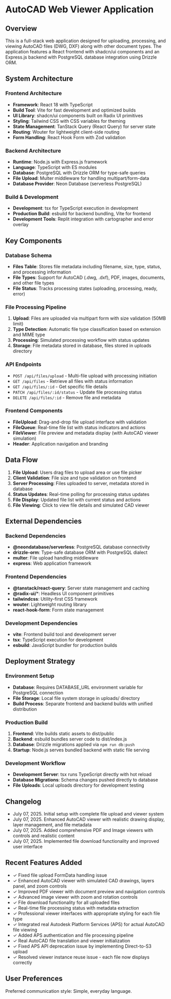 # AutoCAD Web Viewer Application

## Overview

This is a full-stack web application designed for uploading, processing, and viewing AutoCAD files (DWG, DXF) along with other document types. The application features a React frontend with shadcn/ui components and an Express.js backend with PostgreSQL database integration using Drizzle ORM.

## System Architecture

### Frontend Architecture
- **Framework**: React 18 with TypeScript
- **Build Tool**: Vite for fast development and optimized builds
- **UI Library**: shadcn/ui components built on Radix UI primitives
- **Styling**: Tailwind CSS with CSS variables for theming
- **State Management**: TanStack Query (React Query) for server state
- **Routing**: Wouter for lightweight client-side routing
- **Form Handling**: React Hook Form with Zod validation

### Backend Architecture
- **Runtime**: Node.js with Express.js framework
- **Language**: TypeScript with ES modules
- **Database**: PostgreSQL with Drizzle ORM for type-safe queries
- **File Upload**: Multer middleware for handling multipart/form-data
- **Database Provider**: Neon Database (serverless PostgreSQL)

### Build & Development
- **Development**: tsx for TypeScript execution in development
- **Production Build**: esbuild for backend bundling, Vite for frontend
- **Development Tools**: Replit integration with cartographer and error overlay

## Key Components

### Database Schema
- **Files Table**: Stores file metadata including filename, size, type, status, and processing information
- **File Types**: Support for AutoCAD (.dwg, .dxf), PDF, images, documents, and other file types
- **File Status**: Tracks processing states (uploading, processing, ready, error)

### File Processing Pipeline
1. **Upload**: Files are uploaded via multipart form with size validation (50MB limit)
2. **Type Detection**: Automatic file type classification based on extension and MIME type
3. **Processing**: Simulated processing workflow with status updates
4. **Storage**: File metadata stored in database, files stored in uploads directory

### API Endpoints
- `POST /api/files/upload` - Multi-file upload with processing initiation
- `GET /api/files` - Retrieve all files with status information
- `GET /api/files/:id` - Get specific file details
- `PATCH /api/files/:id/status` - Update file processing status
- `DELETE /api/files/:id` - Remove file and metadata

### Frontend Components
- **FileUpload**: Drag-and-drop file upload interface with validation
- **FileQueue**: Real-time file list with status indicators and actions
- **FileViewer**: File preview and metadata display (with AutoCAD viewer simulation)
- **Header**: Application navigation and branding

## Data Flow

1. **File Upload**: Users drag files to upload area or use file picker
2. **Client Validation**: File size and type validation on frontend
3. **Server Processing**: Files uploaded to server, metadata stored in database
4. **Status Updates**: Real-time polling for processing status updates
5. **File Display**: Updated file list with current status and actions
6. **File Viewing**: Click to view file details and simulated CAD viewer

## External Dependencies

### Backend Dependencies
- **@neondatabase/serverless**: PostgreSQL database connectivity
- **drizzle-orm**: Type-safe database ORM with PostgreSQL dialect
- **multer**: File upload handling middleware
- **express**: Web application framework

### Frontend Dependencies
- **@tanstack/react-query**: Server state management and caching
- **@radix-ui/***: Headless UI component primitives
- **tailwindcss**: Utility-first CSS framework
- **wouter**: Lightweight routing library
- **react-hook-form**: Form state management

### Development Dependencies
- **vite**: Frontend build tool and development server
- **tsx**: TypeScript execution for development
- **esbuild**: JavaScript bundler for production builds

## Deployment Strategy

### Environment Setup
- **Database**: Requires DATABASE_URL environment variable for PostgreSQL connection
- **File Storage**: Local file system storage in uploads/ directory
- **Build Process**: Separate frontend and backend builds with unified distribution

### Production Build
1. **Frontend**: Vite builds static assets to dist/public
2. **Backend**: esbuild bundles server code to dist/index.js
3. **Database**: Drizzle migrations applied via `npm run db:push`
4. **Startup**: Node.js serves bundled backend with static file serving

### Development Workflow
- **Development Server**: tsx runs TypeScript directly with hot reload
- **Database Migrations**: Schema changes pushed directly to database
- **File Uploads**: Local uploads directory for development testing

## Changelog
- July 07, 2025. Initial setup with complete file upload and viewer system
- July 07, 2025. Enhanced AutoCAD viewer with realistic drawing display, layer management, and file metadata
- July 07, 2025. Added comprehensive PDF and Image viewers with controls and realistic content
- July 07, 2025. Implemented file download functionality and improved user interface

## Recent Features Added
- ✓ Fixed file upload FormData handling issue 
- ✓ Enhanced AutoCAD viewer with simulated CAD drawings, layers panel, and zoom controls
- ✓ Improved PDF viewer with document preview and navigation controls  
- ✓ Advanced image viewer with zoom and rotation controls
- ✓ File download functionality for all uploaded files
- ✓ Real-time file processing status with metadata extraction
- ✓ Professional viewer interfaces with appropriate styling for each file type
- ✓ Integrated real Autodesk Platform Services (APS) for actual AutoCAD file viewing
- ✓ Added APS authentication and file processing pipeline
- ✓ Real AutoCAD file translation and viewer initialization
- ✓ Fixed APS API deprecation issue by implementing Direct-to-S3 upload
- ✓ Resolved viewer instance reuse issue - each file now displays correctly

## User Preferences

Preferred communication style: Simple, everyday language.